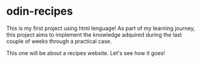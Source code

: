 # odin-recipes
This is my first project using html lenguage!
As part of my learning journey, this project aims to implement the knowledge adquired during the last couple of weeks through a practical case.

This one will be about a recipes website. Let's see how it goes!
